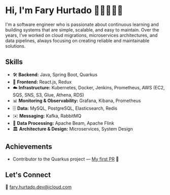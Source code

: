 # Hi, I'm Fary Hurtado 👨🏿‍💻👋🏿

I'm a software engineer who is passionate about continuous learning and building systems that are simple, scalable, and easy to maintain. Over the years, I've worked on cloud migrations, microservices architectures, and data pipelines, always focusing on creating reliable and maintainable solutions.

## Skills

- 🛠️ **Backend:** Java, Spring Boot, Quarkus  
- 🎨 **Frontend:** React.js, Redux  
- ☁️ **Infrastructure:** Kubernetes, Docker, Jenkins, Prometheus, AWS (EC2, SQS, SNS, S3, Glue, Athena, RDS)  
- 📊 **Monitoring & Observability:** Grafana, Kibana, Prometheus  
- 🗄️ **Data:** MySQL, PostgreSQL, Elasticsearch, Redis  
- ✉️ **Messaging:** Kafka, RabbitMQ  
- 🔄 **Data Processing:** Apache Beam, Apache Flink  
- 🏛️ **Architecture & Design:** Microservices, System Design

## Achievements
- Contributor to the Quarkus project — [My first PR](https://github.com/quarkusio/quarkus/pull/44523) 🚀

## Let's Connect
📧 [fary.hurtado.dev@icloud.com](mailto:fary.hurtado.dev@icloud.com)

